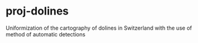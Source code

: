# proj-dolines
Uniformization of the cartography of dolines in Switzerland with the use of method of automatic detections
